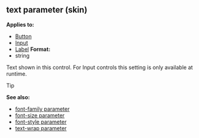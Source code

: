 ## text parameter (skin)

<!-- -->
**Applies to:**
+   [Button](/ref/skin/control/button.md) 
+   [Input](/ref/skin/control/input.md) 
+   [Label](/ref/skin/control/label.md) <!-- -->
**Format:**
+   string


Text shown in this control. For Input controls this setting is
only available at runtime.

> [!TIP] 
> **See also:**
> +   [font-family parameter](/ref/skin/param/font-family.md) 
> +   [font-size parameter](/ref/skin/param/font-size.md) 
> +   [font-style parameter](/ref/skin/param/font-style.md) 
> +   [text-wrap parameter](/ref/skin/param/text-wrap.md) 